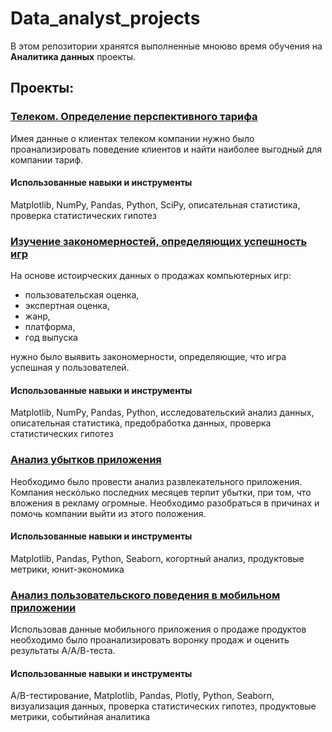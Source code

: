# Data_analyst_projects
В этом репозитории хранятся выполненные мноюво время обучения на **Аналитика данных** проекты.

## Проекты:
### [Телеком. Определение перспективного тарифа](https://github.com/MariaBuzy/Data_analyst_projects/tree/main/Телеком.%20Определение%20перспективного%20тарифа)
Имея данные о клиентах телеком компании нужно было проанализировать поведение клиентов и найти наиболее выгодный для компании тариф.
#### Использованные навыки и инструменты
Matplotlib, NumPy, Pandas, Python, SciPy, описательная статистика, проверка статистических гипотез

### [Изучение закономерностей, определяющих успешность игр](https://github.com/MariaBuzy/Data_analyst_projects/tree/main/Изучение%20закономерностей%2C%20определяющих%20успешность%20игр)
На основе истоирческих данных о продажах компьютерных игр:
* пользовательская оценка,
* экспертная оценка,
* жанр,
* платформа,
* год выпуска  

нужно было выявить закономерности, определяющие, что игра успешная у пользователей.
#### Использованные навыки и инструменты
Matplotlib, NumPy, Pandas, Python, исследовательский анализ данных, описательная статистика, предобработка данных, проверка статистических гипотез

### [Анализ убытков приложения](https://github.com/MariaBuzy/Data_analyst_projects/tree/main/Анализ%20убытков%20приложения)
Необходимо было провести анализ развлекательного приложения. Компания несколько последних месяцев терпит убытки, при том, что вложения в рекламу огромные. Необходимо разобраться в причинах и помочь компании выйти из этого положения.
#### Использованные навыки и инструменты
Matplotlib, Pandas, Python, Seaborn, когортный анализ, продуктовые метрики, юнит-экономика

### [Анализ пользовательского поведения в мобильном приложении](https://github.com/MariaBuzy/Data_analyst_projects/tree/main/Анализ%20пользовательского%20поведения%20в%20мобильном%20приложении)

Использовав данные мобильного приложения о продаже продуктов необходимо было проанализировать воронку продаж и оценить результаты А/А/В-теста.
#### Использованные навыки и инструменты
A/B-тестирование, Matplotlib, Pandas, Plotly, Python, Seaborn, визуализация данных, проверка статистических гипотез, продуктовые метрики, событийная аналитика
